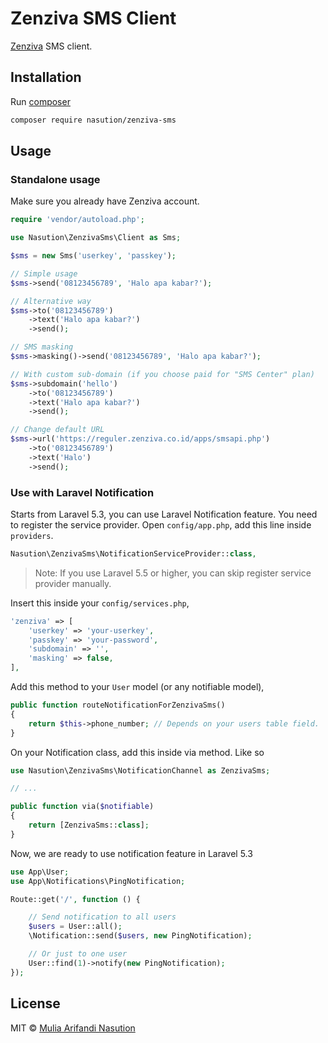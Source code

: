 # Zenziva SMS Client

[Zenziva](https://zenziva.net) SMS client.

## Installation

Run [composer](http://getcomposer.org)

```bash
composer require nasution/zenziva-sms
```

## Usage

### Standalone usage

Make sure you already have Zenziva account.

```php
require 'vendor/autoload.php';

use Nasution\ZenzivaSms\Client as Sms;

$sms = new Sms('userkey', 'passkey');

// Simple usage
$sms->send('08123456789', 'Halo apa kabar?');

// Alternative way
$sms->to('08123456789')
    ->text('Halo apa kabar?')
    ->send();

// SMS masking
$sms->masking()->send('08123456789', 'Halo apa kabar?');

// With custom sub-domain (if you choose paid for "SMS Center" plan)
$sms->subdomain('hello')
    ->to('08123456789')
    ->text('Halo apa kabar?')
    ->send();

// Change default URL
$sms->url('https://reguler.zenziva.co.id/apps/smsapi.php')
    ->to('08123456789')
    ->text('Halo')
    ->send();
```

### Use with Laravel Notification

Starts from Laravel 5.3, you can use Laravel Notification feature. You need to register the service provider. Open `config/app.php`, add this line inside `providers`.

```php
Nasution\ZenzivaSms\NotificationServiceProvider::class,
```

> Note: If you use Laravel 5.5 or higher, you can skip register service provider manually.

Insert this inside your `config/services.php`,

```php
'zenziva' => [
    'userkey' => 'your-userkey',
    'passkey' => 'your-password',
    'subdomain' => '',
    'masking' => false,
],
```

Add this method to your `User` model (or any notifiable model),

```php
public function routeNotificationForZenzivaSms()
{
    return $this->phone_number; // Depends on your users table field.
}
```

On your Notification class, add this inside via method. Like so

```php
use Nasution\ZenzivaSms\NotificationChannel as ZenzivaSms;

// ...

public function via($notifiable)
{
    return [ZenzivaSms::class];
}
```

Now, we are ready to use notification feature in Laravel 5.3

```php
use App\User;
use App\Notifications\PingNotification;

Route::get('/', function () {

    // Send notification to all users
    $users = User::all();
    \Notification::send($users, new PingNotification);

    // Or just to one user
    User::find(1)->notify(new PingNotification);
});
```

## License

MIT © [Mulia Arifandi Nasution](http://mul14.net)
